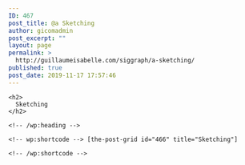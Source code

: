 ```yaml
---
ID: 467
post_title: @a Sketching
author: gicomadmin
post_excerpt: ""
layout: page
permalink: >
  http://guillaumeisabelle.com/siggraph/a-sketching/
published: true
post_date: 2019-11-17 17:57:46
---
```

<!-- wp:group -->

<div class="wp-block-group">
  <div class="wp-block-group__inner-container">
    <!-- wp:heading -->
    
    <h2>
      Sketching
    </h2>
    
    <!-- /wp:heading -->
    
    <!-- wp:shortcode --> [the-post-grid id="466" title="Sketching"] 
    
    <!-- /wp:shortcode -->
  </div>
</div>

<!-- /wp:group -->